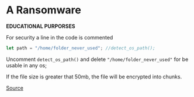 # A Ransomware

**EDUCATIONAL PURPORSES**

For security a line in the code is commented

```rust
let path = "/home/folder_never_used"; //detect_os_path();
````

Uncomment `detect_os_path()` and delete `"/home/folder_never_used"` for be usable in any os;

If the file size is greater that 50mb, the file will be encrypted into chunks.

[Source](https://kerkour.com/rust-file-encryption)